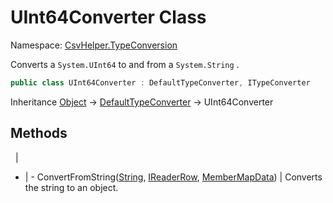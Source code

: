 # UInt64Converter Class

Namespace: [CsvHelper.TypeConversion](/api/CsvHelper.TypeConversion)

Converts a ``System.UInt64`` to and from a ``System.String`` .

```cs
public class UInt64Converter : DefaultTypeConverter, ITypeConverter
```

Inheritance [Object](https://docs.microsoft.com/en-us/dotnet/api/system.object) -> [DefaultTypeConverter](/api/CsvHelper.TypeConversion/DefaultTypeConverter) -> UInt64Converter

## Methods
&nbsp; | &nbsp;
- | -
ConvertFromString([String](https://docs.microsoft.com/en-us/dotnet/api/system.string), [IReaderRow](/api/CsvHelper/IReaderRow), [MemberMapData](/api/CsvHelper.Configuration/MemberMapData)) | Converts the string to an object.
